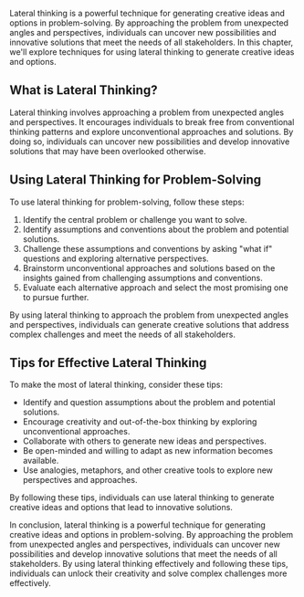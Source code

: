 
Lateral thinking is a powerful technique for generating creative ideas and options in problem-solving. By approaching the problem from unexpected angles and perspectives, individuals can uncover new possibilities and innovative solutions that meet the needs of all stakeholders. In this chapter, we'll explore techniques for using lateral thinking to generate creative ideas and options.

What is Lateral Thinking?
-------------------------

Lateral thinking involves approaching a problem from unexpected angles and perspectives. It encourages individuals to break free from conventional thinking patterns and explore unconventional approaches and solutions. By doing so, individuals can uncover new possibilities and develop innovative solutions that may have been overlooked otherwise.

Using Lateral Thinking for Problem-Solving
------------------------------------------

To use lateral thinking for problem-solving, follow these steps:

1. Identify the central problem or challenge you want to solve.
2. Identify assumptions and conventions about the problem and potential solutions.
3. Challenge these assumptions and conventions by asking "what if" questions and exploring alternative perspectives.
4. Brainstorm unconventional approaches and solutions based on the insights gained from challenging assumptions and conventions.
5. Evaluate each alternative approach and select the most promising one to pursue further.

By using lateral thinking to approach the problem from unexpected angles and perspectives, individuals can generate creative solutions that address complex challenges and meet the needs of all stakeholders.

Tips for Effective Lateral Thinking
-----------------------------------

To make the most of lateral thinking, consider these tips:

* Identify and question assumptions about the problem and potential solutions.
* Encourage creativity and out-of-the-box thinking by exploring unconventional approaches.
* Collaborate with others to generate new ideas and perspectives.
* Be open-minded and willing to adapt as new information becomes available.
* Use analogies, metaphors, and other creative tools to explore new perspectives and approaches.

By following these tips, individuals can use lateral thinking to generate creative ideas and options that lead to innovative solutions.

In conclusion, lateral thinking is a powerful technique for generating creative ideas and options in problem-solving. By approaching the problem from unexpected angles and perspectives, individuals can uncover new possibilities and develop innovative solutions that meet the needs of all stakeholders. By using lateral thinking effectively and following these tips, individuals can unlock their creativity and solve complex challenges more effectively.
